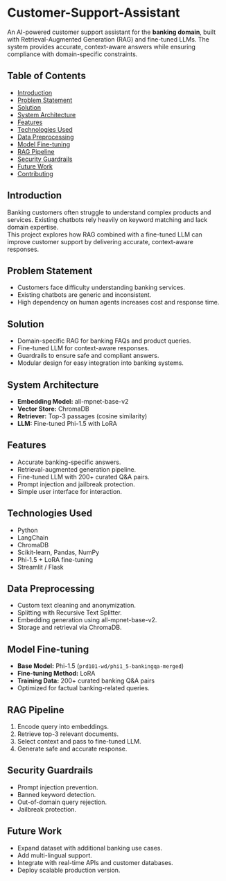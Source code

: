 # Customer-Support-Assistant

An AI-powered customer support assistant for the **banking domain**, built with Retrieval-Augmented Generation (RAG) and fine-tuned LLMs. The system provides accurate, context-aware answers while ensuring compliance with domain-specific constraints.

## Table of Contents
- [Introduction](#introduction)
- [Problem Statement](#problem-statement)
- [Solution](#solution)
- [System Architecture](#system-architecture)
- [Features](#features)
- [Technologies Used](#technologies-used)
- [Data Preprocessing](#data-preprocessing)
- [Model Fine-tuning](#model-fine-tuning)
- [RAG Pipeline](#rag-pipeline)
- [Security Guardrails](#security-guardrails)
- [Future Work](#future-work)
- [Contributing](#contributing)

## Introduction
Banking customers often struggle to understand complex products and services. Existing chatbots rely heavily on keyword matching and lack domain expertise.  
This project explores how RAG combined with a fine-tuned LLM can improve customer support by delivering accurate, context-aware responses.

## Problem Statement
- Customers face difficulty understanding banking services.
- Existing chatbots are generic and inconsistent.
- High dependency on human agents increases cost and response time.

## Solution
- Domain-specific RAG for banking FAQs and product queries.
- Fine-tuned LLM for context-aware responses.
- Guardrails to ensure safe and compliant answers.
- Modular design for easy integration into banking systems.

## System Architecture


- **Embedding Model:** all-mpnet-base-v2  
- **Vector Store:** ChromaDB  
- **Retriever:** Top-3 passages (cosine similarity)  
- **LLM:** Fine-tuned Phi-1.5 with LoRA  

## Features
- Accurate banking-specific answers.  
- Retrieval-augmented generation pipeline.  
- Fine-tuned LLM with 200+ curated Q&A pairs.  
- Prompt injection and jailbreak protection.  
- Simple user interface for interaction.  

## Technologies Used
- Python  
- LangChain  
- ChromaDB  
- Scikit-learn, Pandas, NumPy  
- Phi-1.5 + LoRA fine-tuning  
- Streamlit / Flask  

## Data Preprocessing
- Custom text cleaning and anonymization.  
- Splitting with Recursive Text Splitter.  
- Embedding generation using all-mpnet-base-v2.  
- Storage and retrieval via ChromaDB.  

## Model Fine-tuning
- **Base Model:** Phi-1.5 (`prd101-wd/phi1_5-bankingqa-merged`)  
- **Fine-tuning Method:** LoRA  
- **Training Data:** 200+ curated banking Q&A pairs  
- Optimized for factual banking-related queries.  

## RAG Pipeline
1. Encode query into embeddings.  
2. Retrieve top-3 relevant documents.  
3. Select context and pass to fine-tuned LLM.  
4. Generate safe and accurate response.  

## Security Guardrails
- Prompt injection prevention.  
- Banned keyword detection.  
- Out-of-domain query rejection.  
- Jailbreak protection.  

## Future Work
- Expand dataset with additional banking use cases.  
- Add multi-lingual support.  
- Integrate with real-time APIs and customer databases.  
- Deploy scalable production version.  

